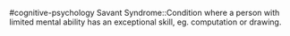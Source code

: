 #cognitive-psychology 
Savant Syndrome::Condition where a person with limited mental ability has an exceptional skill, eg. computation or drawing.
<!--SR:!2024-04-07,1,230-->
